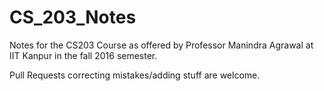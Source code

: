 # CS_203_Notes
Notes for the CS203 Course as offered by Professor Manindra Agrawal at IIT Kanpur in the fall 2016 semester.

Pull Requests correcting mistakes/adding stuff are welcome.
